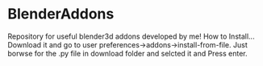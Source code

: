 # BlenderAddons
Repository for useful blender3d addons developed by me!
How to Install...
Download it and go to user preferences->addons->install-from-file. 
Just borwse for the .py file in download folder and selcted it and Press enter.
